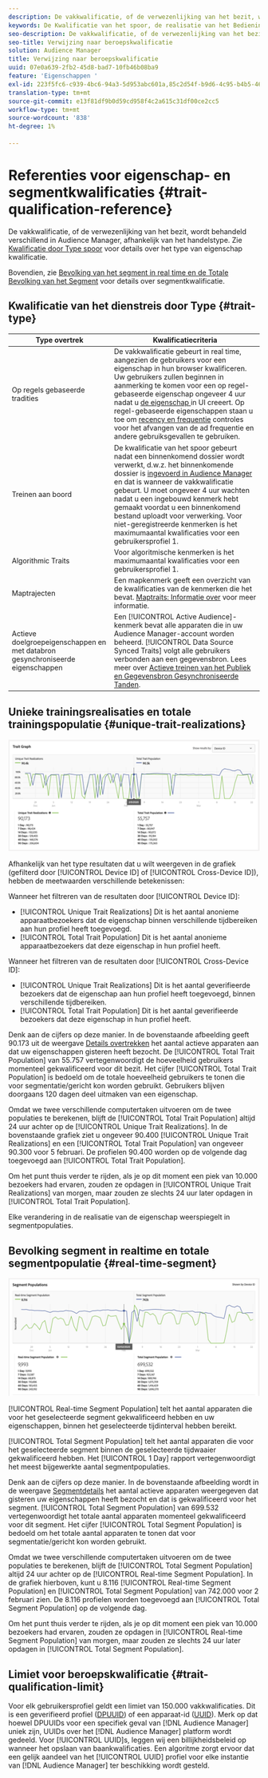 ```yaml
---
description: De vakkwalificatie, of de verwezenlijking van het bezit, wordt behandeld verschillend in Audience Manager, afhankelijk van het handelstype. Zie de onderstaande tabel voor meer informatie over de kwalificatie van het kenmerk.
keywords: De Kwalificatie van het spoor, de realisatie van het Bedieningsspoor, de Unieke Redalisaties van het Bedieningsgebied, UTR, Totale Bevolking van het Verkeer, TTP
seo-description: De vakkwalificatie, of de verwezenlijking van het bezit, wordt behandeld verschillend in Audience Manager, afhankelijk van het handelstype. Zie de onderstaande tabel voor meer informatie over de kwalificatie van het kenmerk.
seo-title: Verwijzing naar beroepskwalificatie
solution: Audience Manager
title: Verwijzing naar beroepskwalificatie
uuid: 07e0a639-2fb2-45d8-bad7-10fb46b08ba9
feature: 'Eigenschappen '
exl-id: 223f5fc6-c939-4bc6-94a3-5d953abc601a,85c2d54f-b9d6-4c95-b4b5-466119effc2a,85c2d54f-b9d6-4c95-b4b5-466119effc2a,223f5fc6-c939-4bc6-94a3-5d953abc601a
translation-type: tm+mt
source-git-commit: e13f81df9b0d59cd958f4c2a615c31df00ce2cc5
workflow-type: tm+mt
source-wordcount: '838'
ht-degree: 1%

---
```


# Referenties voor eigenschap- en segmentkwalificaties {#trait-qualification-reference}

De vakkwalificatie, of de verwezenlijking van het bezit, wordt behandeld verschillend in Audience Manager, afhankelijk van het handelstype. Zie [Kwalificatie door Type spoor](#trait-type) voor details over het type van eigenschap kwalificatie.

Bovendien, zie [Bevolking van het segment in real time en de Totale Bevolking van het Segment](#real-time-segment) voor details over segmentkwalificatie.



## Kwalificatie van het dienstreis door Type {#trait-type}

| Type overtrek | Kwalificatiecriteria |
|---|---|
| Op regels gebaseerde tradities | De vakkwalificatie gebeurt in real time, aangezien de gebruikers voor een eigenschap in hun browser kwalificeren. Uw gebruikers zullen beginnen in aanmerking te komen voor een op regel-gebaseerde eigenschap ongeveer 4 uur nadat u [de eigenschap ](create-onboarded-rule-based-traits.md#create-rules-based-or-onboarded-traits) in UI creeert. Op regel-gebaseerde eigenschappen staan u toe om [recency en frequentie](../segments/recency-and-frequency.md) controles voor het afvangen van de ad frequentie en andere gebruiksgevallen te gebruiken. |
| Treinen aan boord | De kwalificatie van het spoor gebeurt nadat een binnenkomend dossier wordt verwerkt, d.w.z. het binnenkomende dossier is [ingevoerd in Audience Manager](../../faq/faq-inbound-data-ingestion.md) en dat is wanneer de vakkwalificatie gebeurt. U moet ongeveer 4 uur wachten nadat u een ingebouwd kenmerk hebt gemaakt voordat u een binnenkomend bestand uploadt voor verwerking. Voor niet-geregistreerde kenmerken is het maximumaantal kwalificaties voor een gebruikersprofiel 1. |
| Algorithmic Traits | Voor algoritmische kenmerken is het maximumaantal kwalificaties voor een gebruikersprofiel 1. |
| Maptrajecten | Een mapkenmerk geeft een overzicht van de kwalificaties van de kenmerken die het bevat. [Maptraits: Informatie over](about-folder-traits.md) voor meer informatie. |
| Actieve doelgroepeigenschappen en met databron gesynchroniseerde eigenschappen | Een [!UICONTROL Active Audience]-kenmerk bevat alle apparaten die in uw Audience Manager-account worden beheerd. [!UICONTROL Data Source Synced Traits] volgt alle gebruikers verbonden aan een gegevensbron. Lees meer over [Actieve treinen van het Publiek en Gegevensbron Gesynchroniseerde Tanden](client-activity-synced-audience-traits.md). |

## Unieke trainingsrealisaties en totale trainingspopulatie {#unique-trait-realizations}

![uniek-eigenschap-realisatie](assets/trait-graph.png)

Afhankelijk van het type resultaten dat u wilt weergeven in de grafiek (gefilterd door [!UICONTROL Device ID] of [!UICONTROL Cross-Device ID]), hebben de meetwaarden verschillende betekenissen:

Wanneer het filtreren van de resultaten door [!UICONTROL Device ID]:

* [!UICONTROL Unique Trait Realizations] Dit is het aantal anonieme apparaatbezoekers dat de eigenschap binnen verschillende tijdbereiken aan hun profiel heeft toegevoegd.
* [!UICONTROL Total Trait Population] Dit is het aantal anonieme apparaatbezoekers dat deze eigenschap in hun profiel heeft.

Wanneer het filtreren van de resultaten door [!UICONTROL Cross-Device ID]:

* [!UICONTROL Unique Trait Realizations] Dit is het aantal geverifieerde bezoekers dat de eigenschap aan hun profiel heeft toegevoegd, binnen verschillende tijdbereiken.
* [!UICONTROL Total Trait Population] Dit is het aantal geverifieerde bezoekers dat deze eigenschap in hun profiel heeft.

Denk aan de cijfers op deze manier. In de bovenstaande afbeelding geeft 90.173 uit de weergave [Details overtrekken](../../features/traits/trait-details-page.md) het aantal actieve apparaten aan dat uw eigenschappen gisteren heeft bezocht. De [!UICONTROL Total Trait Population] van 55.757 vertegenwoordigt de hoeveelheid gebruikers momenteel gekwalificeerd voor dit bezit. Het cijfer [!UICONTROL Total Trait Population] is bedoeld om de totale hoeveelheid gebruikers te tonen die voor segmentatie/gericht kon worden gebruikt. Gebruikers blijven doorgaans 120 dagen deel uitmaken van een eigenschap.

Omdat we twee verschillende computertaken uitvoeren om de twee populaties te berekenen, blijft de [!UICONTROL Total Trait Population] altijd 24 uur achter op de [!UICONTROL Unique Trait Realizations]. In de bovenstaande grafiek ziet u ongeveer 90.400 [!UICONTROL Unique Trait Realizations] en een [!UICONTROL Total Trait Population] van ongeveer 90.300 voor 5 februari. De profielen 90.400 worden op de volgende dag toegevoegd aan [!UICONTROL Total Trait Population].

Om het punt thuis verder te rijden, als je op dit moment een piek van 10.000 bezoekers had ervaren, zouden ze opdagen in [!UICONTROL Unique Trait Realizations] van morgen, maar zouden ze slechts 24 uur later opdagen in [!UICONTROL Total Trait Population].

Elke verandering in de realisatie van de eigenschap weerspiegelt in segmentpopulaties.

## Bevolking segment in realtime en totale segmentpopulatie {#real-time-segment}

![uniek-eigenschap-realisatie](assets/segment-graph.png)

[!UICONTROL Real-time Segment Population] telt het aantal apparaten die voor het geselecteerde segment gekwalificeerd hebben en uw eigenschappen, binnen het geselecteerde tijdinterval hebben bereikt.

[!UICONTROL Total Segment Population] telt het aantal apparaten die voor het geselecteerde segment binnen de geselecteerde tijdwaaier gekwalificeerd hebben. Het [!UICONTROL 1 Day] rapport vertegenwoordigt het meest bijgewerkte aantal segmentpopulaties.

Denk aan de cijfers op deze manier. In de bovenstaande afbeelding wordt in de weergave [Segmentdetails](../../features/segments/segment-summary-view.md) het aantal actieve apparaten weergegeven dat gisteren uw eigenschappen heeft bezocht en dat is gekwalificeerd voor het segment. [!UICONTROL Total Segment Population] van 699.532 vertegenwoordigt het totale aantal apparaten momenteel gekwalificeerd voor dit segment. Het cijfer [!UICONTROL Total Segment Population] is bedoeld om het totale aantal apparaten te tonen dat voor segmentatie/gericht kon worden gebruikt.

Omdat we twee verschillende computertaken uitvoeren om de twee populaties te berekenen, blijft de [!UICONTROL Total Segment Population] altijd 24 uur achter op de [!UICONTROL Real-time Segment Population]. In de grafiek hierboven, kunt u 8.116 [!UICONTROL Real-time Segment Population] en [!UICONTROL Total Segment Population] van 742.000 voor 2 februari zien. De 8.116 profielen worden toegevoegd aan [!UICONTROL Total Segment Population] op de volgende dag.

Om het punt thuis verder te rijden, als je op dit moment een piek van 10.000 bezoekers had ervaren, zouden ze opdagen in [!UICONTROL Real-time Segment Population] van morgen, maar zouden ze slechts 24 uur later opdagen in [!UICONTROL Total Segment Population].

## Limiet voor beroepskwalificatie {#trait-qualification-limit}

Voor elk gebruikersprofiel geldt een limiet van 150.000 vakkwalificaties. Dit is een geverifieerd profiel ([DPUUID](../../reference/ids-in-aam.md)) of een apparaat-id ([UUID](../../reference/ids-in-aam.md)). Merk op dat hoewel DPUUIDs voor een specifiek geval van [!DNL Audience Manager] uniek zijn, UUIDs over het [!DNL Audience Manager] platform wordt gedeeld. Voor [!UICONTROL UUID]s, leggen wij een billijkheidsbeleid op wanneer het opslaan van baankwalificaties. Een algoritme zorgt ervoor dat een gelijk aandeel van het [!UICONTROL UUID] profiel voor elke instantie van [!DNL Audience Manager] ter beschikking wordt gesteld.
